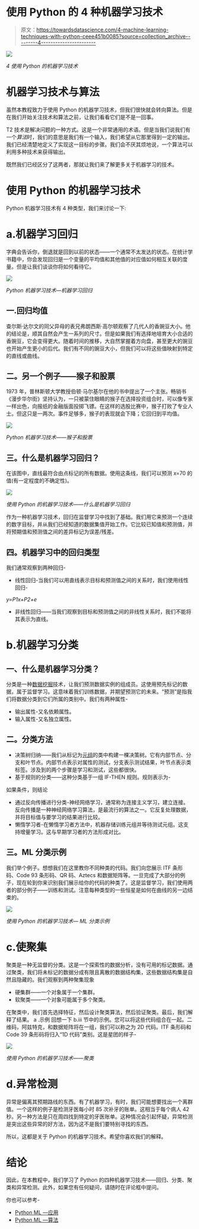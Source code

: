 # 使用 Python 的 4 种机器学习技术

> 原文：<https://towardsdatascience.com/4-machine-learning-techniques-with-python-ceee451b0085?source=collection_archive---------4----------------------->

![](img/31bb81ce88d14acedaa598b6d3bec80a.png)

*4 使用 Python 的机器学习技术*

# 机器学习技术与算法

虽然本教程致力于使用 Python 的机器学习技术，但我们很快就会转向算法。但是在我们开始关注技术和算法之前，让我们看看它们是不是一回事。

T2 技术是解决问题的一种方式。这是一个非常通用的术语。但是当我们说我们有一个*算法*时，我们的意思是我们有一个输入，我们希望从它那里得到一定的输出。我们已经清楚地定义了实现这一目标的步骤。我们会不厌其烦地说，一个算法可以利用多种技术来获得输出。

既然我们已经区分了这两者，那就让我们来了解更多关于机器学习的技术。

# 使用 Python 的机器学习技术

Python 机器学习技术有 4 种类型，我们来讨论一下:

# a.机器学习回归

字典会告诉你，倒退就是回到以前的状态——一个通常不太发达的状态。在统计学书籍中，你会发现回归是一个变量的平均值和其他值的对应值如何相互关联的度量。但是让我们谈谈你将如何看待它。

![](img/25bd66baba9383d9e757b6f17e249c38.png)

*Python 机器学习技术—机器学习回归*

## 一.回归均值

查尔斯·达尔文的同父异母的表兄弗朗西斯·高尔顿观察了几代人的香豌豆大小。他的结论是，顺其自然会产生一系列的尺寸。但是如果我们有选择地培育大小合适的香豌豆，它会变得更大。随着时间的推移，大自然掌握着方向盘，甚至更大的豌豆也开始产生更小的后代。我们有不同的豌豆大小，但我们可以将这些值映射到特定的直线或曲线。

## 二。另一个例子——猴子和股票

1973 年，普林斯顿大学教授伯顿·马尔基尔在他的书中提出了一个主张。畅销书《漫步华尔街》坚持认为，一只被蒙住眼睛的猴子在选择投资组合时，可以像专家一样出色，向报纸的金融版面投掷飞镖。在这样的选股比赛中，猴子打败了专业人士。但这只是一两次。事件足够多，猴子的表现就会下降；它回归到平均值。

![](img/452b15e490efcd37eb4ba482b596eddc.png)

*Python 机器学习技术——猴子和股票*

## 三。什么是机器学习回归？

在该图中，直线最符合由点标记的所有数据。使用这条线，我们可以预测 x=70 的值(有一定程度的不确定性)。

![](img/d8231719df86605bbfac2532c9e0bf9e.png)

*使用 Python 的机器学习技术——什么是机器学习回归*

作为一种机器学习技术，回归在监督学习中找到了基础。我们用它来预测一个连续的数字目标，并从我们已经知道的数据集值开始工作。它比较已知值和预测值，并将预期值和预测值之间的差异标记为误差/残差。

## 四。机器学习中的回归类型

我们通常观察到两种回归-

*   线性回归-当我们可以用直线表示目标和预测值之间的关系时，我们使用线性回归-

*y=P1x+P2+e*

*   非线性回归——当我们观察到目标和预测值之间的非线性关系时，我们不能将其表示为直线。

# b.机器学习分类

## 一、什么是机器学习分类？

分类是一种[数据挖掘](https://data-flair.training/blogs/data-mining/)技术，让我们预测数据实例的组成员。这使用预先标记的数据，属于监督学习。这意味着我们训练数据，并期望预测它的未来。“预测”是指我们将数据分类到它们所属的类别中。我们有两种属性-

*   输出属性-又名依赖属性。
*   输入属性-又名独立属性。

## 二。分类方法

*   决策树归纳——我们从标记为[元组](https://data-flair.training/blogs/python-tuples-syntax-examples/)的类中构建一棵决策树。它有内部节点、分支和叶节点。内部节点表示对属性的测试，分支表示测试结果，叶节点表示类标签。涉及到的两个步骤是学习和测试，这些都很快。
*   基于规则的分类——这种分类基于一组 IF-THEN 规则。规则表示为-

如果条件，则结论

*   通过反向传播进行分类-神经网络学习，通常称为连接主义学习，建立连接。反向传播是一种神经网络学习算法，是最流行的算法之一。它反复处理数据，并将目标值与要学习的结果进行比较。
*   懒惰学习者-在懒惰学习者方法中，机器存储训练元组并等待测试元组。这支持增量学习。这与早期学习者的方法形成对比。

## 三。ML 分类示例

我们举个例子。想想我们在这里教你不同种类的代码。我们向您展示 ITF 条形码、Code 93 条形码、QR 码、Aztecs 和数据矩阵等。一旦完成了大部分的例子，现在轮到你来识别我们展示给你的代码的种类了。这是监督学习，我们使用两者的部分例子——训练和测试。注意每种类型的一些恒星是如何在曲线的另一边结束的。

![](img/84f5be6dc18ff8def4047118d9fec66b.png)

*使用 Python 的机器学习技术— ML 分类示例*

# c.使聚集

聚类是一种无监督的分类。这是一个探索性的数据分析，没有可用的标记数据。通过聚类，我们将未标记的数据分成有限且离散的数据结构集，这些数据结构集是自然且隐藏的。我们观察到两种聚集现象

*   硬集群——一个对象属于一个集群。
*   软聚类——一个对象可能属于多个聚类。

在聚类中，我们首先选择特征，然后设计聚类算法，然后验证聚类。最后，我们解释了结果。
a .示例
回想一下 b.iii 节中的示例。您可以将这些代码组合在一起。二维码，阿兹特克，和数据矩阵将在一组，我们可以称之为 2D 代码。ITF 条形码和 Code 39 条形码将归入“1D 代码”类别。这是星团的样子-

![](img/8e97366043681dbe859004d3dd0d134f.png)

*使用 Python 的机器学习技术——聚类*

# d.异常检测

异常是偏离其预期路线的东西。有了机器学习，有时，我们可能想要找出一个离群值。一个这样的例子是检测牙医每小时 85 次补牙的账单。这相当于每个病人 42 秒。另一种方法是只在周四找到特定的牙医账单。这种情况会引起怀疑，异常检测是突出这些异常的好方法，因为这不是我们要特别寻找的东西。

所以，这都是关于 Python 的机器学习技术。希望你喜欢我们的解释。

# 结论

因此，在本教程中，我们学习了 Python 的四种机器学习技术——回归、分类、聚类和异常检测。此外，如果您有任何疑问，请随时在评论框中提问。

你也可以参考-

*   [Python ML —应用](https://data-flair.training/blogs/applications-of-machine-learning/)
*   [Python ML —算法](https://data-flair.training/blogs/machine-learning-algorithms-in-python/)